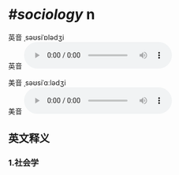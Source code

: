 # ***\#sociology*** n
英音 ˌsəʊsiˈɒlədʒi  
英音
<audio src="./media/sociology1_AAC.aac" controls="controls"></audio>

美音 ˌsəʊsiˈɑːlədʒi  
美音
<audio src="./media/sociology2_AAC.aac" controls="controls"></audio>



  

英文释义
---
### 1.**社会学**  


